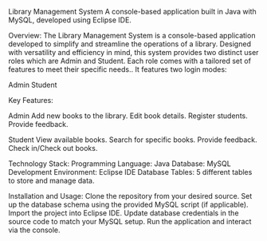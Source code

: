 Library Management System
A console-based application built in Java with MySQL, developed using Eclipse IDE.

Overview:
The Library Management System is a console-based application developed to simplify and streamline the operations of a library. 
Designed with versatility and efficiency in mind, this system provides two distinct user roles which are Admin and Student. 
Each role comes with a tailored set of features to meet their specific needs.. It features two login modes:

Admin
Student

Key Features:

Admin
Add new books to the library.
Edit book details.
Register students.
Provide feedback.

Student
View available books.
Search for specific books.
Provide feedback.
Check in/Check out books.

Technology Stack:
Programming Language: Java
Database: MySQL
Development Environment: Eclipse IDE
Database Tables: 5 different tables to store and manage data.


Installation and Usage:
Clone the repository from your desired source.
Set up the database schema using the provided MySQL script (if applicable).
Import the project into Eclipse IDE.
Update database credentials in the source code to match your MySQL setup.
Run the application and interact via the console.
